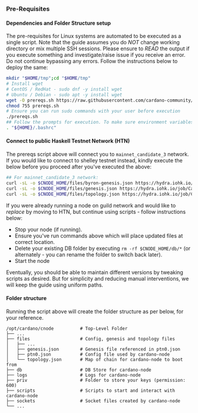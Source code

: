 
### Pre-Requisites

#### Dependencies and Folder Structure setup

The pre-requisites for Linux systems are automated to be executed as a single script. Note that the guide assumes you do *NOT* change working directory or mix multiple SSH sessions.
Please ensure to *READ* the output if you execute something and investigate/raise issue if you receive an error. Do not continue bypassing any errors.
Follow the instructions below to deploy the same:

``` bash
mkdir "$HOME/tmp";cd "$HOME/tmp"
# Install wget
# CentOS / RedHat - sudo dnf -y install wget
# Ubuntu / Debian - sudo apt -y install wget
wget -O prereqs.sh https://raw.githubusercontent.com/cardano-community/guild-operators/master/files/ptn0/scripts/prereqs.sh
chmod 755 prereqs.sh
# Ensure you can run sudo commands with your user before execution
./prereqs.sh
## Follow the prompts for execution. To make sure environment variables are available for session you're running, make sure to source bashrc
. "${HOME}/.bashrc"
```

#### Connect to public Haskell Testnet Network (HTN)

The prereqs script above will connect you to `mainnet_candidate_3` network. If you would like to connect to shelley testnet instead, kindly execute the below before you proceed after you've executed the above:

``` bash
## For mainnet_candidate_3 network:
curl -sL -o $CNODE_HOME/files/byron-genesis.json https://hydra.iohk.io/job/Cardano/iohk-nix/cardano-deployment/latest-finished/download/1/mainnet_candidate_3-byron-genesis.json
curl -sL -o $CNODE_HOME/files/genesis.json https://hydra.iohk.io/job/Cardano/iohk-nix/cardano-deployment/latest-finished/download/1/mainnet_candidate_3-shelley-genesis.json
curl -sL -o $CNODE_HOME/files/topology.json https://hydra.iohk.io/job/Cardano/iohk-nix/cardano-deployment/latest-finished/download/1/mainnet_candidate_3-topology.json
```

If you were already running a node on guild network and would like to *replace* by moving to HTN, but continue using scripts - follow instructions below:

- Stop your node (if running).
- Ensure you've run commands above which will place updated files at correct location.
- Delete your existing DB folder by executing `rm -rf $CNODE_HOME/db/*` (or alternately - you can rename the folder to switch back later).
- Start the node

Eventually, you should be able to maintain different versions by tweaking scripts as desired. But for simplicity and reducing manual interventions, we will keep the guide using uniform paths.

#### Folder structure

Running the script above will create the folder structure as per below, for your reference.

    /opt/cardano/cnode          # Top-Level Folder
    ├── ...
    ├── files                   # Config, genesis and topology files
    │   ├── ...
    │   ├── genesis.json        # Genesis file referenced in ptn0.json
    │   ├── ptn0.json           # Config file used by cardano-node
    │   └── topology.json       # Map of chain for cardano-node to boot from
    ├── db                      # DB Store for cardano-node
    ├── logs                    # Logs for cardano-node
    ├── priv                    # Folder to store your keys (permission: 600)
    ├── scripts                 # Scripts to start and interact with cardano-node
    ├── sockets                 # Socket files created by cardano-node
    └── ...

